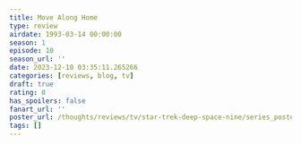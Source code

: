 ```yaml
---
title: Move Along Home
type: review
airdate: 1993-03-14 00:00:00
season: 1
episode: 10
season_url: ''
date: 2023-12-10 03:35:11.265266
categories: [reviews, blog, tv]
draft: true
rating: 0
has_spoilers: false
fanart_url: ''
poster_url: /thoughts/reviews/tv/star-trek-deep-space-nine/series_poster.jpg
tags: []
---
```



